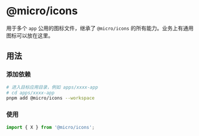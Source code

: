 # @micro/icons

用于多个 `app` 公用的图标文件，继承了 `@micro/icons` 的所有能力。业务上有通用图标可以放在这里。

## 用法

### 添加依赖

```bash
# 进入目标应用目录，例如 apps/xxxx-app
# cd apps/xxxx-app
pnpm add @micro/icons --workspace
```

### 使用

```ts
import { X } from '@micro/icons';
```
